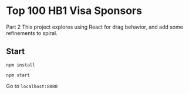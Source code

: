 # Top 100 HB1 Visa Sponsors

Part 2
This project explores using React for drag behavior, and add some refinements to spiral.

## Start

`npm install`

`npm start`

Go to `localhost:8080`
